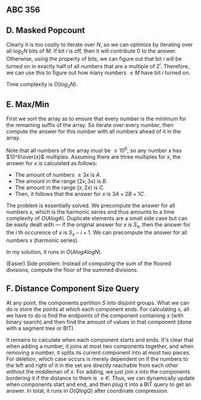 ## ABC 356

## D. Masked Popcount
Clearly it is too costly to iterate over $N$, so we can optimize by iterating over all $log_2N$ bits of $M$. If bit $i$ is off, then it will contribute $0$ to the answer. Otherwise, using the property of bits, we can figure out that bit $i$ will be turned on in exactly half of all numbers that are a multiple of $2^i$. Therefore, we can use this to figure out how many numbers $\le M$ have bit $i$ turned on.

Time complexity is $O(log_2N)$.

## E. Max/Min
First we sort the array as to ensure that every number is the minimum for the remaining suffix of the array. So iterate over every number, then compute the answer for this number with all numbers ahead of it in the array.

Note that all numbers of the array must be $\le{10^6}$, so any number $x$ has $10^6\over{x}$ multiples. Assuming there are three multiples for $x$, the answer for $x$ is calculated as follows:
 - The amount of numbers $\ge{3x}$ is $A$.
 - The amount in the range $[2x,3x)$ is $B$.
 - The amount in the range $[x,2x)$ is $C$.
 - Then, it follows that the answer for $x$ is $3A + 2B + 1C$.

The problem is essentially solved. We precompute the answer for all numbers $x$, which is the harmonic series and thus amounts to a time complexity of $O(AlogA)$. Duplicate elements are a small side case but can be easily dealt with — if the original answer for $x$ is $S_x$, then the answer for the $i$ th occurence of $x$ is $S_x-i+1$.
We can precompute the answer for all numbers x (harmonic series).

In my solution, it runs in $O(AlogAlogN)$.

(Easier) Side problem: Instead of computing the sum of the floored divisions, compute the floor of the summed divisions.

## F. Distance Component Size Query
At any point, the components partition $S$ into disjoint groups. What we can do is store the points at which each component ends. For calculating $x$, all we have to do is find the endpoints of the component containing $x$ (with binary search) and then find the amount of values in that component (done with a segment tree or BIT).

It remains to calculate when each component starts and ends. It's clear that when adding a number, it joins at most two components together, and when removing a number, it splits its current component into at most two pieces. For deletion, which case occurs is merely dependent on if the numbers to the left and right of it in the set are directly reachable from each other without the middleman of $x$. For adding, we just join $x$ into the components bordering it if the distance to them is $\le{K}$. Thus, we can dynamically update when components start and end, and then plug it into a BIT query to get an answer. In total, it runs in $O(QlogQ)$ after coordinate compression.